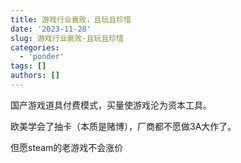```yaml
---
title: 游戏行业衰败，且玩且珍惜
date: '2023-11-28'
slug: 游戏行业衰败-且玩且珍惜
categories:
  - 'ponder'
tags: []
authors: []
---
```


国产游戏道具付费模式，买量使游戏沦为资本工具。

欧美学会了抽卡（本质是赌博），厂商都不愿做3A大作了。

但愿steam的老游戏不会涨价


